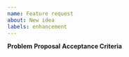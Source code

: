 ```yaml
---
name: Feature request
about: New idea
labels: enhancement
---
```

**Problem**
**Proposal**
**Acceptance Criteria**
